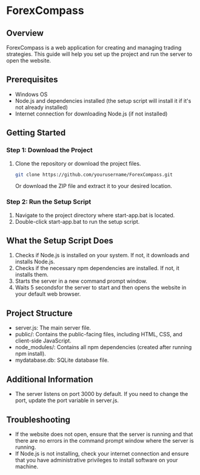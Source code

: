 # ForexCompass

## Overview
ForexCompass is a web application for creating and managing trading strategies. This guide will help you set up the project and run the server to open the website.

## Prerequisites
- Windows OS
- Node.js and dependencies installed (the setup script will install it if it's not already installed)
- Internet connection for downloading Node.js (if not installed)

## Getting Started

### Step 1: Download the Project
1. Clone the repository or download the project files.
   ```sh
   git clone https://github.com/yourusername/ForexCompass.git
   ```
   
   Or download the ZIP file and extract it to your desired location.
 
### Step 2: Run the Setup Script
1. Navigate to the project directory where start-app.bat is located.
2. Double-click start-app.bat to run the setup script.

## What the Setup Script Does
1. Checks if Node.js is installed on your system. If not, it downloads and installs Node.js.
2. Checks if the necessary npm dependencies are installed. If not, it installs them.
3. Starts the server in a new command prompt window.
4. Waits 5 secondsfor the server to start and then opens the website in your default web browser.

## Project Structure
- server.js: The main server file.
- public/: Contains the public-facing files, including HTML, CSS, and client-side JavaScript.
- node_modules/: Contains all npm dependencies (created after running npm install).
- mydatabase.db: SQLite database file.

## Additional Information
- The server listens on port 3000 by default. If you need to change the port, update the port variable in server.js.

## Troubleshooting
- If the website does not open, ensure that the server is running and that there are no errors in the command prompt window where the server is running.
- If Node.js is not installing, check your internet connection and ensure that you have administrative privileges to install software on your machine.